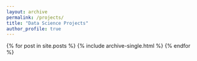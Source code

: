 ```yaml
---
layout: archive
permalink: /projects/
title: "Data Science Projects"
author_profile: true
---
```

{% for post in site.posts %}
    {% include archive-single.html %}
{% endfor %}
